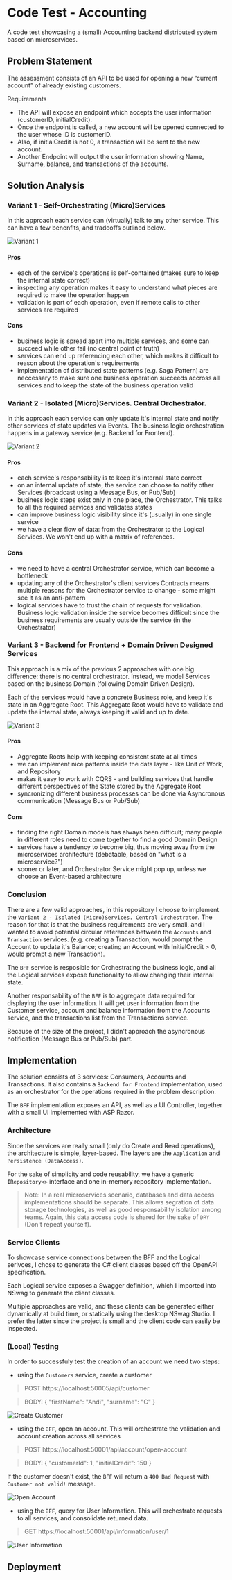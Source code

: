# Code Test - Accounting
A code test showcasing a (small) Accounting backend distributed system based on microservices.

## Problem Statement

The assessment consists of an API to be used for opening a new “current account” of already existing
customers.

Requirements

- The API will expose an endpoint which accepts the user information (customerID,
initialCredit).
- Once the endpoint is called, a new account will be opened connected to the user whose ID is
customerID.
- Also, if initialCredit is not 0, a transaction will be sent to the new account.
- Another Endpoint will output the user information showing Name, Surname, balance, and
transactions of the accounts.

## Solution Analysis

### Variant 1 - Self-Orchestrating (Micro)Services

In this approach each service can (virtually) talk to any other service. This can have a few benenfits, and tradeoffs outlined below.

 ![Variant 1](./docs/diagram_variant_1.png)

#### Pros
- each of the service's operations is self-contained (makes sure to keep the internal state correct)
- inspecting any operation makes it easy to understand what pieces are required to make the operation happen
- validation is part of each operation, even if remote calls to other services are required

#### Cons 
- business logic is spread apart into multiple services, and some can succeed while other fail (no central point of truth)
- services can end up referencing each other, which makes it difficult to reason about the operation's requirements
- implementation of distributed state patterns (e.g. Saga Pattern) are neccessary to make sure one business operation succeeds accross all services and to keep the state of the business operation valid

### Variant 2 - Isolated (Micro)Services. Central Orchestrator.

In this approach each service can only update it's internal state and notify other services of state updates via Events. The business logic orchestration happens in a gateway service (e.g. Backend for Frontend).

 ![Variant 2](./docs/diagram_variant_2.png)

#### Pros
- each service's responsability is to keep it's internal state correct
- on an internal update of state, the service can choose to notify other Services (broadcast using a Message Bus, or Pub/Sub)
- business logic steps exist only in one place, the Orchestrator. This talks to all the required services and validates states
- can improve business logic visibility since it's (usually) in one single service
- we have a clear flow of data: from the Orchestrator to the Logical Services. We won't end up with a matrix of references.

#### Cons
- we need to have a central Orchestrator service, which can become a bottleneck
- updating any of the Orchestrator's client services Contracts means multiple reasons for the Orchestrator service to change - some might see it as an anti-pattern
- logical services have to trust the chain of requests for validation. Business logic validation inside the service becomes difficult since the business requirements are usually outside the service (in the Orchestrator)

### Variant 3 - Backend for Frontend + Domain Driven Designed Services

This approach is a mix of the previous 2 approaches with one big difference: there is no central orchestrator. Instead, we model Services based on the business Domain (following Domain Driven Design).

Each of the services would have a concrete Business role, and keep it's state in an Aggregate Root. This Aggregate Root would have to validate and update the internal state, always keeping it valid and up to date.

 ![Variant 3](./docs/diagram_variant_3.png)

#### Pros
- Aggregate Roots help with keeping consistent state at all times
- we can implement nice patterns inside the data layer - like Unit of Work, and Repository
- makes it easy to work with CQRS - and building services that handle different perspectives of the State stored by the Aggregate Root
- syncronizing different business processes can be done via Asyncronous communication (Message Bus or Pub/Sub)


#### Cons
- finding the right Domain models has always been difficult; many people in different roles need to come together to find a good Domain Design
- services have a tendency to become big, thus moving away from the microservices architecture (debatable, based on "what is a microservice?")
- sooner or later, and Orchestrator Service might pop up, unless we choose an Event-based architecture

### Conclusion

There are a few valid approaches, in this repository I choose to implement the `Variant 2 - Isolated (Micro)Services. Central Orchestrator`. The reason for that is that the business requirements are very small, and I wanted to avoid potential circular references between the `Accounts` and `Transaction` services. (e.g. creating a Transaction, would prompt the Account to update it's Balance; creating an Account with InitialCredit > 0, would prompt a new Transaction).

The `BFF` service is resposible for Orchestrating the business logic, and all the Logical services expose functionality to allow changing their internal state. 

Another responsability of the `BFF` is to aggregate data required for displaying the user information. It will get user information from the Customer service, account and balance information from the Accounts service, and the transactions list from the Transactions service.

Because of the size of the project, I didn't approach the asyncronous notification (Message Bus or Pub/Sub) part. 

## Implementation

The solution consists of 3 services: Consumers, Accounts and Transactions. It also contains a `Backend for Frontend` implementation, used as an orchestrator for the operations required in the problem description.

The `BFF` implementation exposes an API, as well as a UI Controller, together with a small UI implemented with ASP Razor.

### Architecture

Since the services are really small (only do Create and Read operations), the architecture is simple, layer-based. The layers are the `Application` and `Persistence (DataAccess)`. 

For the sake of simplicity and code reusability, we have a generic `IRepository<>` interface and one in-memory repository implementation.

> Note: In a real microservices scenario, databases and data access implementations should be separate. This allows segration of data storage technologies, as well as good responsability isolation among teams. Again, this data access code is shared for the sake of `DRY` (Don't repeat yourself).

### Service Clients

To showcase service connections between the BFF and the Logical serivces, I chose to generate the C# client classes based off the OpenAPI specification.

Each Logical service exposes a Swagger definition, which I imported into NSwag to generate the client classes.

Multiple approaches are valid, and these clients can be generated either dynamically at build time, or statically using the desktop NSwag Studio. I prefer the latter since the project is small and the client code can easily be inspected.

### (Local) Testing

In order to successfuly test the creation of an account we need two steps:
 - using the `Customers` service, create a customer

> POST https://localhost:50005/api/customer 

> BODY:
   {
    "firstName": "Andi",
    "surname": "C"
   }

![Create Customer](./docs/postman_1_create_customer.png)

 - using the `BFF`, open an account. This will orchestrate the validation and account creation across all services

> POST https://localhost:50001/api/account/open-account

> BODY: 
  {
    "customerId": 1,
    "initialCredit": 150
  }

If the customer doesn't exist, the `BFF` will return a `400 Bad Request` with `Customer not valid!` message.

![Open Account](./docs/postman_2_open_account.png)

 - using the `BFF`, query for User Information. This will orchestrate requests to all services, and consolidate returned data.

 > GET https://localhost:50001/api/information/user/1

 ![User Information](./docs/postman_3_user_information.png)


## Deployment

